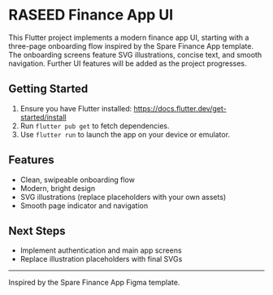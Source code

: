 # RASEED Finance App UI

This Flutter project implements a modern finance app UI, starting with a three-page onboarding flow inspired by the Spare Finance App template. The onboarding screens feature SVG illustrations, concise text, and smooth navigation. Further UI features will be added as the project progresses.

## Getting Started

1. Ensure you have Flutter installed: https://docs.flutter.dev/get-started/install
2. Run `flutter pub get` to fetch dependencies.
3. Use `flutter run` to launch the app on your device or emulator.

## Features
- Clean, swipeable onboarding flow
- Modern, bright design
- SVG illustrations (replace placeholders with your own assets)
- Smooth page indicator and navigation

## Next Steps
- Implement authentication and main app screens
- Replace illustration placeholders with final SVGs

---
Inspired by the Spare Finance App Figma template.
